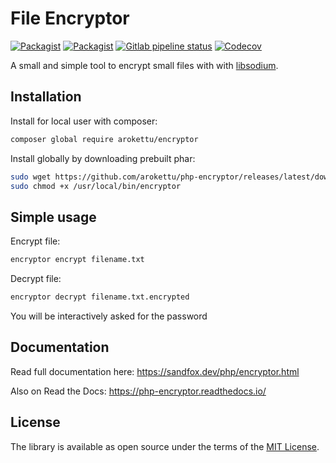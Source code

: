 # File Encryptor

[![Packagist](https://img.shields.io/packagist/v/arokettu/encryptor.svg?style=flat-square)](https://packagist.org/packages/arokettu/encryptor)
[![Packagist](https://img.shields.io/packagist/l/arokettu/encryptor.svg?style=flat-square)](https://opensource.org/licenses/MIT)
[![Gitlab pipeline status](https://img.shields.io/gitlab/pipeline/sandfox/php-encryptor/master.svg?style=flat-square)](https://gitlab.com/sandfox/php-encryptor/-/pipelines)
[![Codecov](https://img.shields.io/codecov/c/gl/sandfox/php-encryptor.svg?style=flat-square)](https://codecov.io/gl/sandfox/php-encryptor/)

A small and simple tool to encrypt small files with with [libsodium].

## Installation

Install for local user with composer:

```sh
composer global require arokettu/encryptor
```

Install globally by downloading prebuilt phar:

```sh
sudo wget https://github.com/arokettu/php-encryptor/releases/latest/download/encryptor.phar -O /usr/local/bin/encryptor
sudo chmod +x /usr/local/bin/encryptor
```

## Simple usage

Encrypt file:

```sh
encryptor encrypt filename.txt
```

Decrypt file:

```sh
encryptor decrypt filename.txt.encrypted
```

You will be interactively asked for the password

## Documentation

Read full documentation here: <https://sandfox.dev/php/encryptor.html>

Also on Read the Docs: <https://php-encryptor.readthedocs.io/>

## License

The library is available as open source under the terms of the [MIT License].

[libsodium]: https://libsodium.gitbook.io/
[MIT License]:  https://opensource.org/licenses/MIT
